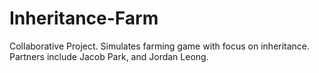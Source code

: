 # Inheritance-Farm
Collaborative Project. Simulates farming game with focus on inheritance. Partners include Jacob Park, and Jordan Leong.
